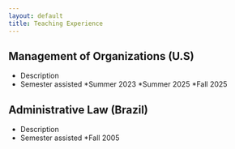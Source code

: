 ```yaml
---
layout: default
title: Teaching Experience
---
```


## Management of Organizations (U.S)
- Description
- Semester assisted
    *Summer 2023
    *Summer 2025
    *Fall 2025

## Administrative Law (Brazil)
- Description
- Semester assisted
    *Fall 2005